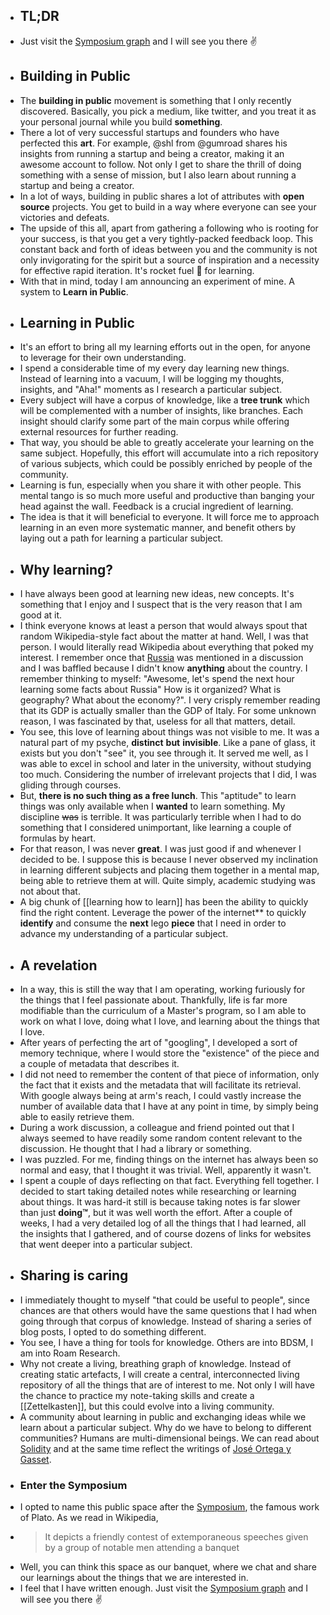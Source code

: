 - ## TL;DR 
- Just visit the [Symposium graph](https://roamresearch.com/#/app/Symposium/page/t9PFemV3W) and I will see you there ✌️
- ## Building in Public
- The __building in public__ movement is something that I only recently discovered. Basically, you pick a medium, like twitter, and you treat it as your personal journal while you build __something__.
- There a lot of very successful startups and founders who have perfected this __art__. For example, @shl from @gumroad shares his insights from running a startup and being a creator, making it an awesome account to follow. Not only I get to share the thrill of doing something with a sense of mission, but I also learn about running a startup and being a creator.  
-  In a lot of ways, building in public shares a lot of attributes with __open source__ projects. You get to build in a way where everyone can see your victories and defeats.
- The upside of this all, apart from gathering a following who is rooting for your success, is that you get a very tightly-packed feedback loop. This constant back and forth of ideas between you and the community is not only invigorating for the spirit but a source of inspiration and a necessity for effective rapid iteration. It's rocket fuel 🚀 for learning.
- With that in mind, today I am announcing an experiment of mine. A system to **Learn in Public**.
- ## Learning in Public
- It's an effort to bring all my learning efforts out in the open, for anyone to leverage for their own understanding.
- I spend a considerable time of my every day learning new things. Instead of learning into a vacuum, I will be logging my thoughts, insights, and "Aha!" moments as I research a particular subject.
- Every subject will have a corpus of knowledge, like a **tree trunk** which will be complemented with a number of insights, like branches. Each insight should clarify some part of the main corpus while offering external resources for further reading. 
- That way, you should be able to greatly accelerate your learning on the same subject.  Hopefully, this effort will accumulate into a rich repository of various subjects, which could be possibly enriched by people of the community. 
- Learning is fun, especially when you share it with other people. This mental tango is so much more useful and productive than banging your head against the wall. Feedback is a crucial ingredient of learning. 
- The idea is that it will beneficial to everyone. It will force me to approach learning in an even more systematic manner, and benefit others by laying out a path for learning a particular subject. 
- ## Why learning?
- I have always been good at learning new ideas, new concepts. It's something that I enjoy and I suspect that is the very reason that I am good at it. 
- I think everyone knows at least a person that would always spout that random Wikipedia-style fact about the matter at hand. Well, I was that person. I would literally read Wikipedia about everything that poked my interest. I remember once that [Russia](https://en.wikipedia.org/wiki/Russia) was mentioned in a discussion and I was baffled because I didn't know **anything** about the country. I remember thinking to myself:  "Awesome, let's spend the next hour learning some facts about Russia" How is it organized? What is geography? What about the economy?". I very crisply remember reading that its GDP is actually smaller than the GDP of Italy. For some unknown reason, I was fascinated by that, useless for all that matters, detail.  
- You see, this love of learning about things was not visible to me. It was a natural part of my psyche, __distinct__ __but__ __invisible__. Like a pane of glass, it exists but you don't "see" it, you see through it. It served me well, as I was able to excel in school and later in the university, without studying too much. Considering the number of irrelevant projects that I did, I was gliding through courses.
- But, **there is no such thing as a free lunch**. This "aptitude" to learn things was only available when I __wanted__ to learn something. My discipline ~~was~~ is terrible. It was particularly terrible when I had to do something that I considered unimportant, like learning a couple of formulas by heart. 
- For that reason, I was never __great__. I was just good if and whenever I decided to be. I suppose this is because I never observed my inclination in learning different subjects and placing them together in a mental map, being able to retrieve them at will. Quite simply, academic studying was not about that. 
- A big chunk of [[learning how to learn]] has been the ability to quickly find the right content. Leverage the power of the internet** to quickly **identify** and consume the **next** lego **piece** that I need in order to advance my understanding of a particular subject. 
- ## A revelation
- In a way, this is still the way that I am operating, working furiously for the things that I feel passionate about. Thankfully, life is far more modifiable than the curriculum of a Master's program, so I am able to work on what I love, doing what I love, and learning about the things that I love.
- After years of perfecting the art of "googling", I developed a sort of memory technique, where I would store the "existence" of the piece and a couple of metadata that describes it. 
- I did not need to remember the content of that piece of information, only the fact that it exists and the metadata that will facilitate its retrieval. With google always being at arm's reach, I could vastly increase the number of available data that I have at any point in time, by simply being able to easily retrieve them.
- During a work discussion, a colleague and friend pointed out that I always seemed to have readily some random content relevant to the discussion. He thought that I had a library or something. 
- I was puzzled. For me, finding things on the internet has always been so normal and easy, that I thought it was trivial. Well, apparently it wasn't. 
- I spent a couple of days reflecting on that fact. Everything fell together. I decided to start taking detailed notes while researching or learning about things. It was hard-it still is because taking notes is far slower than just __doing™️__, but it was well worth the effort. After a couple of weeks, I had a very detailed log of all the things that I had learned, all the insights that I gathered, and of course dozens of links for websites that went deeper into a particular subject.
- ## Sharing is caring
- I immediately thought to myself "that could be useful to people", since chances are that others would have the same questions that I had when going through that corpus of knowledge. Instead of sharing a series of blog posts, I opted to do something different. 
- You see, I have a thing for tools for knowledge. Others are into BDSM, I am into Roam Research. 
- Why not create a living, breathing graph of knowledge. Instead of creating static artefacts, I will create a central, interconnected living repository of all the things that are of interest to me.  Not only I will have the chance to practice my note-taking skills and create a [[Zettelkasten]], but this could evolve into a living community. 
- A community about learning in public and exchanging ideas while we learn about a particular subject. Why do we have to belong to different communities? Humans are multi-dimensional beings. We can read about [Solidity](https://en.wikipedia.org/wiki/Solidity) and at the same time reflect the writings of [José Ortega y Gasset](https://en.wikipedia.org/wiki/Jos%C3%A9_Ortega_y_Gasset). 
- ### Enter the Symposium
- I opted to name this public space after the [Symposium](https://en.wikipedia.org/wiki/Symposium_(Plato)), the famous work of Plato. As we read in Wikipedia,
- > It depicts a friendly contest of extemporaneous speeches given by a group of notable men attending a banquet
- Well, you can think this space as our banquet, where we chat and share our learnings about the things that we are interested in.
- I feel that I have written enough. Just visit the [Symposium graph](https://roamresearch.com/#/app/Symposium/page/t9PFemV3W) and I will see you there ✌️
